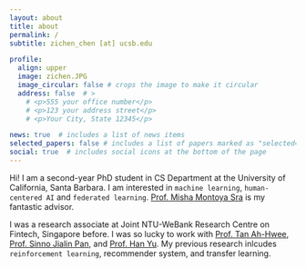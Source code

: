 ```yaml
---
layout: about
title: about
permalink: /
subtitle: zichen_chen [at] ucsb.edu

profile:
  align: upper
  image: zichen.JPG
  image_circular: false # crops the image to make it circular
  address: false  # >
    # <p>555 your office number</p>
    # <p>123 your address street</p>
    # <p>Your City, State 12345</p>

news: true  # includes a list of news items
selected_papers: false # includes a list of papers marked as "selected={true}"
social: true  # includes social icons at the bottom of the page
---
```

Hi! I am a second-year PhD student in CS Department at the University of California, Santa Barbara. I am interested in `machine learning`, `human-centered AI` and `federated learning`. [Prof. Misha Montoya Sra](https://sites.cs.ucsb.edu/~sra/) is my fantastic advisor.  

I was a research associate at Joint NTU-WeBank Research Centre on Fintech, Singapore before. I was so lucky to work with [Prof. Tan Ah-Hwee](https://sites.google.com/smu.edu.sg/ahtan/home?authuser=0), [Prof. Sinno Jialin Pan](https://personal.ntu.edu.sg/sinnopan/), and [Prof. Han Yu](https://personal.ntu.edu.sg/han.yu/). My previous research inlcudes `reinforcement learning`, recommender system, and transfer learning.



<!-- Write your biography here. Tell the world about yourself. Link to your favorite [subreddit](http://reddit.com). You can put a picture in, too. The code is already in, just name your picture `prof_pic.jpg` and put it in the `img/` folder.

Put your address / P.O. box / other info right below your picture. You can also disable any these elements by editing `profile` property of the YAML header of your `_pages/about.md`. Edit `_bibliography/papers.bib` and Jekyll will render your [publications page](/al-folio/publications/) automatically.

Link to your social media connections, too. This theme is set up to use [Font Awesome icons](http://fortawesome.github.io/Font-Awesome/) and [Academicons](https://jpswalsh.github.io/academicons/), like the ones below. Add your Facebook, Twitter, LinkedIn, Google Scholar, or just disable all of them. -->
